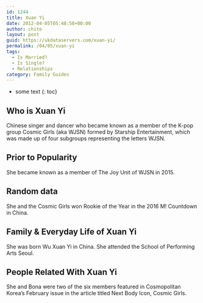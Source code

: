 ```yaml
---
id: 1244
title: Xuan Yi
date: 2012-04-05T05:48:58+00:00
author: chito
layout: post
guid: https://ukdataservers.com/xuan-yi/
permalink: /04/05/xuan-yi
tags:
  - Is Married?
  - Is Single?
  - Relationships
category: Family Guides
---
```


* some text
{: toc}
          
          
## Who is  Xuan Yi
                  
                  
                  
Chinese singer and dancer who became known as a member of the K-pop group Cosmic Girls (aka WJSN) formed by Starship Entertainment, which was made up of four subgroups representing the letters WJSN.
                  
                
                
                
## Prior to Popularity 
                  
                  
                  
She became known as a member of The Joy Unit of WJSN in 2015.
                  
                
                
                
## Random data 
                  
                  
                  
She and the Cosmic Girls won Rookie of the Year in the 2016 M! Countdown in China.
                  
                
                
                
## Family & Everyday Life of Xuan Yi
                  
                  
                  
She was born Wu Xuan Yi in China. She attended the School of Performing Arts Seoul.
                  
                
                
                
## People Related With  Xuan Yi
                  
                  
                  
She and Bona were two of the six members featured in Cosmopolitan Korea&#8217;s February issue in the article titled Next Body Icon, Cosmic Girls.
                  
                
              
            
          
          
          
    
    
  
